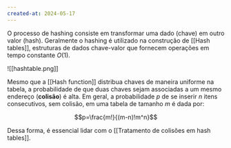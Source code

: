 ```yaml
---
created-at: 2024-05-17
---
```


O processo de hashing consiste em transformar uma dado (chave) em outro valor (hash). Geralmente o hashing é utilizado na construção de [[Hash tables]], estruturas de dados chave-valor que fornecem operações em tempo constante $O(1)$.

![[hashtable.png]]

Mesmo que a [[Hash function]] distribua chaves de maneira uniforme na tabela, a probabilidade de que duas chaves sejam associadas a um mesmo endereço (**colisão**) é alta. Em geral, a probabilidade $p$ de se inserir $n$ itens consecutivos, sem colisão, em uma tabela de tamanho $m$ é dada por:

$$p=\frac{m!}{(m-n)!m^n}$$

Dessa forma, é essencial lidar com o [[Tratamento de colisões em hash tables]].